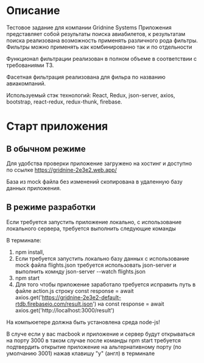 # Описание

Тестовое задание для компании Gridnine Systems
Приложения представляет собой результаты поиска авиабилетов, к результатам поиска реализована возможность применять различного рода фильтры. 
Фильтры можно применять как комбинированно так и по отдельности

Функционал фильтрации реализован в полном объеме в соответствии с требованиями ТЗ.

Фасетная фильтрация реализована для фильра по названию авиакомпаний.

Используемый стэк технологий: React, Redux, json-server, axios, bootstrap, react-redux, redux-thunk, firebase.

# Старт приложения 

## В обычном режиме

Для удобства проверки приложение загружено на хостинг и доступно по ссылке 
https://gridnine-2e3e2.web.app/

База из mock файла без изменений скопирована в удаленную базу данных приложения.

## В режиме разработки

Если требуется запустить приложение локально, с использование локального сервера, требуется выполнить следующие команды

В терминале:

1) npm install,
2) Если требуется запустить локально базу данных с использование mock файла flights.json требуется использовать json-server и выполнить комнду json-server --watch flights.json
3) npm start
4) Для того чтобы приложение заработало требуется исправить путь в файле action.js строку const response = await axios.get('https://gridnine-2e3e2-default-rtdb.firebaseio.com/result.json') на  const response = await axios.get('http://localhost:3000/result')

На компьюетере должна быть установлена среда node-js!

В случе если у вас macbook и приложение и сервер будут открываться на порту 3000 в таком случае после команды npm start требуется подтвердить открытие приложение на альтернативному порту (по умолчанию 3001) нажав клавишу "y" (англ) в терминале 




